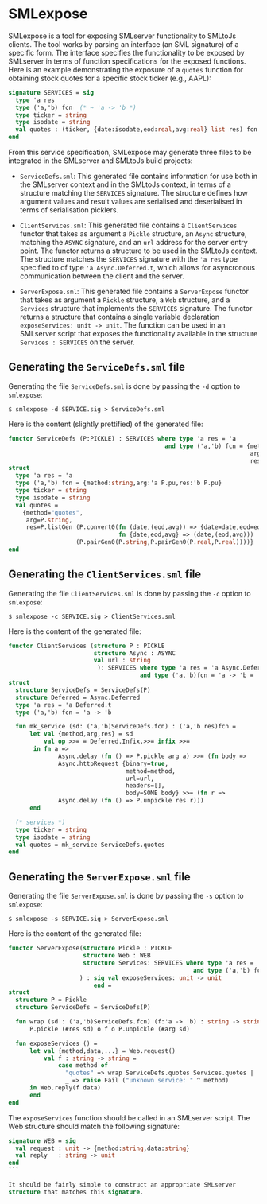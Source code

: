 # SMLexpose

SMLexpose is a tool for exposing SMLserver functionality to SMLtoJs
clients. The tool works by parsing an interface (an SML signature) of
a specific form. The interface specifies the functionality to be
exposed by SMLserver in terms of function specifications for the
exposed functions. Here is an example demonstrating the exposure of a
`quotes` function for obtaining stock quotes for a specific stock
ticker (e.g., AAPL):

````sml
signature SERVICES = sig
  type 'a res
  type ('a,'b) fcn  (* ~ 'a -> 'b *)
  type ticker = string
  type isodate = string
  val quotes : (ticker, {date:isodate,eod:real,avg:real} list res) fcn
end
````

From this service specification, SMLexpose may generate three files to
be integrated in the SMLserver and SMLtoJs build projects:

- `ServiceDefs.sml`: This generated file contains information for use
  both in the SMLserver context and in the SMLtoJs context, in terms
  of a structure matching the `SERVICES` signature. The structure
  defines how argument values and result values are serialised and
  deserialised in terms of serialisation picklers.

- `ClientServices.sml`: This generated file contains a
  `ClientServices` functor that takes as argument a `Pickle`
  structure, an `Async` structure, matching the `ASYNC` signature, and
  an `url` address for the server entry point. The functor returns a structure to be
  used in the SMLtoJs context. The structure matches the `SERVICES`
  signature with the `'a res` type specified to of type `'a
  Async.Deferred.t`, which allows for asyncronous communication
  between the client and the server.

- `ServerExpose.sml`: This generated file contains a `ServerExpose`
  functor that takes as argument a `Pickle` structure, a `Web`
  structure, and a `Services` structure that implements the `SERVICES`
  signature. The functor returns a structure that contains a single
  variable declaration `exposeServices: unit -> unit`.  The function
  can be used in an SMLserver script that exposes the functionality
  available in the structure `Services : SERVICES` on the server.

## Generating the `ServiceDefs.sml` file

Generating the file `ServiceDefs.sml` is done by passing the `-d` option to `smlexpose`:

````
$ smlexpose -d SERVICE.sig > ServiceDefs.sml
````

Here is the content (slightly prettified) of the generated file:

````sml
functor ServiceDefs (P:PICKLE) : SERVICES where type 'a res = 'a
                                            and type ('a,'b) fcn = {method:string,
                                                                    arg:'a P.pu,
                                                                    res:'b P.pu} =
struct
  type 'a res = 'a
  type ('a,'b) fcn = {method:string,arg:'a P.pu,res:'b P.pu}
  type ticker = string
  type isodate = string
  val quotes =
    {method="quotes",
     arg=P.string,
     res=P.listGen (P.convert0(fn (date,(eod,avg)) => {date=date,eod=eod,avg=avg},
                               fn {date,eod,avg} => (date,(eod,avg)))
			       (P.pairGen0(P.string,P.pairGen0(P.real,P.real))))}
end
````

## Generating the `ClientServices.sml` file

Generating the file `ClientServices.sml` is done by passing the `-c` option to `smlexpose`:

````
$ smlexpose -c SERVICE.sig > ClientServices.sml
````

Here is the content of the generated file:

````sml
functor ClientServices (structure P : PICKLE
                        structure Async : ASYNC
                        val url : string
                         ): SERVICES where type 'a res = 'a Async.Deferred.t
                                     and type ('a,'b)fcn = 'a -> 'b =
struct
  structure ServiceDefs = ServiceDefs(P)
  structure Deferred = Async.Deferred
  type 'a res = 'a Deferred.t
  type ('a,'b) fcn = 'a -> 'b

  fun mk_service (sd: ('a,'b)ServiceDefs.fcn) : ('a,'b res)fcn =
      let val {method,arg,res} = sd
          val op >>= = Deferred.Infix.>>= infix >>=
       in fn a =>
              Async.delay (fn () => P.pickle arg a) >>= (fn body =>
              Async.httpRequest {binary=true,
                                 method=method,
                                 url=url,
                                 headers=[],
                                 body=SOME body} >>= (fn r =>
              Async.delay (fn () => P.unpickle res r)))
      end

  (* services *)
  type ticker = string
  type isodate = string
  val quotes = mk_service ServiceDefs.quotes
end
````

## Generating the `ServerExpose.sml` file

Generating the file `ServerExpose.sml` is done by passing the `-s` option to `smlexpose`:

````
$ smlexpose -s SERVICE.sig > ServerExpose.sml
````

Here is the content of the generated file:

````sml
functor ServerExpose(structure Pickle : PICKLE
                     structure Web : WEB
                     structure Services: SERVICES where type 'a res = 'a
                                                    and type ('a,'b) fcn = 'a -> 'b
                    ) : sig val exposeServices: unit -> unit
                        end =
struct
  structure P = Pickle
  structure ServiceDefs = ServiceDefs(P)

  fun wrap (sd : ('a,'b)ServiceDefs.fcn) (f:'a -> 'b) : string -> string =
      P.pickle (#res sd) o f o P.unpickle (#arg sd)

  fun exposeServices () =
      let val {method,data,...} = Web.request()
          val f : string -> string =
              case method of
                "quotes" => wrap ServiceDefs.quotes Services.quotes |
                _ => raise Fail ("unknown service: " ^ method)
      in Web.reply(f data)
      end
end
````

The `exposeServices` function should be called in an SMLserver
script. The Web structure should match the following signature:

````sml
signature WEB = sig
  val request : unit -> {method:string,data:string}
  val reply   : string -> unit
end
```

It should be fairly simple to construct an appropriate SMLserver
structure that matches this signature.